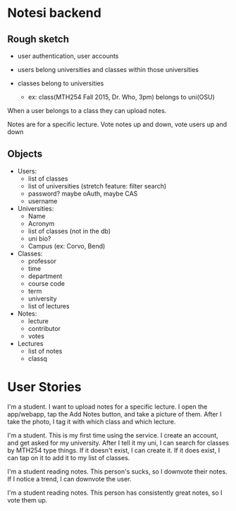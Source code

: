 Notesi backend
===============

Rough sketch
------------

* user authentication, user accounts
* users belong universities and classes within those universities

* classes belong to universities
    * ex: class(MTH254 Fall 2015, Dr. Who, 3pm) belongs to uni(OSU)

When a user belongs to a class they can upload notes.

Notes are for a specific lecture. Vote notes up and down, vote users up and down


Objects
-------
* Users:
    * list of classes
    * list of universities (stretch feature: filter search)
    * password? maybe oAuth, maybe CAS
    * username
* Universities:
    * Name
    * Acronym
    * list of classes (not in the db)
    * uni bio?
    * Campus (ex: Corvo, Bend)
* Classes:
    * professor
    * time
    * department
    * course code
    * term
    * university
    * list of lectures
* Notes:
    * lecture
    * contributor
    * votes
* Lectures
    * list of notes
    * classq

User Stories
============

I'm a student. I want to upload notes for a specific lecture. I open the app/webapp,
tap the Add Notes button, and take a picture of them. After I take the photo, I
tag it with which class and which lecture.

I'm a student. This is my first time using the service. I create an account, and
get asked for my university. After I tell it my uni, I can search for classes by
MTH254 type things. If it doesn't exist, I can create it. If it does exist, I can
tap on it to add it to my list of classes.

I'm a student reading notes. This person's sucks, so I downvote their notes. If
I notice a trend, I can downvote the user.

I'm a student reading notes. This person has consistently great notes, so I vote
them up.
